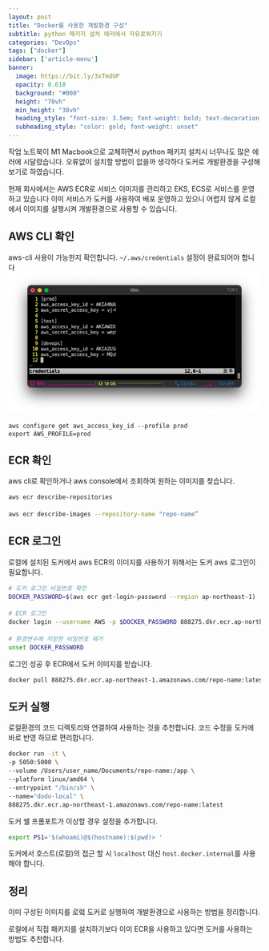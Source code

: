 ```yaml
---
layout: post
title: "Docker를 사용한 개발환경 구성"
subtitle: python 패키지 설치 에러에서 자유로워지기
categories: "DevOps"
tags: ["docker"]
sidebar: ['article-menu']
banner:
  image: https://bit.ly/3xTmdUP
  opacity: 0.618
  background: "#000"
  height: "70vh"
  min_height: "38vh"
  heading_style: "font-size: 3.5em; font-weight: bold; text-decoration: underline"
  subheading_style: "color: gold; font-weight: unset"
---
```


작업 노트북이 M1 Macbook으로 교체하면서 python 패키지 설치시 너무나도 많은 에러에 시달렸습니다.
오류없이 설치할 방법이 없을까 생각하다 도커로 개발환경을 구성해보기로 하였습니다.

현재 회사에서는 AWS ECR로 서비스 이미지를 관리하고 EKS, ECS로 서비스를 운영하고 있습니다
이미 서비스가 도커를 사용하여 배포 운영하고 있으니 어렵지 않게 로컬에서 이미지를 실행시켜 개발환경으로 사용할 수 있습니다.

## AWS CLI 확인
aws-cli 사용이 가능한지 확인합니다. `~/.aws/credentials` 설정이 완료되어야 합니다
![Github_Logo](/assets/images/posts/aws_credential.png)
```
aws configure get aws_access_key_id --profile prod
export AWS_PROFILE=prod
```


## ECR 확인
aws cli로 확인하거나 aws console에서 조회하여 원하는 이미지를 찾습니다.
``` bash
aws ecr describe-repositories

aws ecr describe-images --repository-name "repo-name”
```

## ECR 로그인
로컬에 설치된 도커에서 aws ECR의 이미지를 사용하기 위해서는 도커 aws 로그인이 필요합니다.
``` bash
# 도커 로그인 비밀번호 확인
DOCKER_PASSWORD=$(aws ecr get-login-password --region ap-northeast-1)

# ECR 로그인
docker login --username AWS -p $DOCKER_PASSWORD 888275.dkr.ecr.ap-northeast-1.amazonaws.com

# 환경변수에 저장한 비밀번호 제거
unset DOCKER_PASSWORD
```

로그인 성공 후 ECR에서 도커 이미지를 받습니다.
``` bash
docker pull 888275.dkr.ecr.ap-northeast-1.amazonaws.com/repo-name:latest
``` 


## 도커 실행
로컬환경의 코드 디렉토리와 연결하여 사용하는 것을 추천합니다. 코드 수정을 도커에 바로 반영 하므로 편리합니다.
``` Bash
docker run -it \
-p 5050:5000 \
--volume /Users/user_name/Documents/repo-name:/app \
--platform linux/amd64 \
--entrypoint "/bin/sh" \
--name="dodo-local" \
888275.dkr.ecr.ap-northeast-1.amazonaws.com/repo-name:latest
```

도커 쉘 프롬포트가 이상할 경우 설정을 추가합니다.
``` bash
export PS1='$(whoami)@$(hostname):$(pwd)> '
```


도커에서 호스트(로컬)의 접근 할 시 `localhost` 대신 `host.docker.internal`를 사용해야 합니다.


## 정리
이미 구성된 이미지를 로렄 도커로 실행하여 개발환경으로 사용하는 방법을 정리합니다.

로컬에서 직접 패키지를 설치하기보다 이미 ECR을 사용하고 있다면 도커를 사용하는 방법도 추천합니다.
